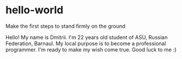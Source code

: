 # hello-world
Make the first steps to stand firmly on the ground

Hello!
My name is Dmitrii. I'm 22 years old student of ASU, Russian Federation, Barnaul. 
My local purpose is to become a professional programmer. I'm ready to make my wish come true. Good luck to me :)
